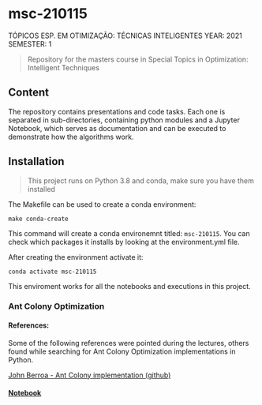 # msc-210115
TÓPICOS ESP. EM OTIMIZAÇÃO: TÉCNICAS INTELIGENTES
YEAR: 2021
SEMESTER: 1

> Repository for the masters course in Special Topics in Optimization: Intelligent Techniques

## Content
The repository contains presentations and code tasks. Each one is separated in sub-directories, containing python modules and a Jupyter Notebook, which serves as documentation and can be executed to demonstrate how the algorithms work.

## Installation
> This project runs on Python 3.8 and conda, make sure you have them installed

The Makefile can be used to create a conda environment:

`make conda-create`

This command will create a conda environemnt titled: `msc-210115`. You can check which packages it installs by looking at the environment.yml file.

After creating the environment activate it:

`conda activate msc-210115`

This enviroment works for all the notebooks and executions in this project.

### Ant Colony Optimization

#### References:
Some of the following references were pointed during the lectures, others found while searching for Ant Colony Optimization implementations in Python.

[John Berroa - Ant Colony implementation (github)](https://github.com/johnberroa/Ant-Colony-Optimization)

#### [Notebook](ant-colony/AntColony.ipynb)
